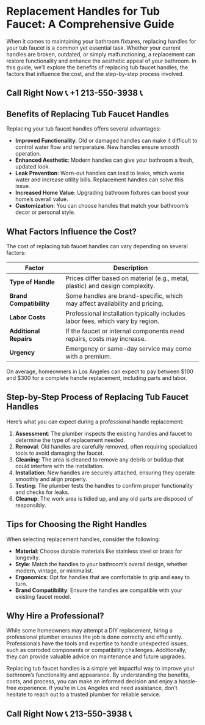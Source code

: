 # Replacement Handles for Tub Faucet: A Comprehensive Guide

When it comes to maintaining your bathroom fixtures, replacing handles for your tub faucet is a common yet essential task. Whether your current handles are broken, outdated, or simply malfunctioning, a replacement can restore functionality and enhance the aesthetic appeal of your bathroom. In this guide, we’ll explore the benefits of replacing tub faucet handles, the factors that influence the cost, and the step-by-step process involved.

## Call Right Now 📞 +1 213-550-3938 📞

## Benefits of Replacing Tub Faucet Handles

Replacing your tub faucet handles offers several advantages:

- **Improved Functionality**: Old or damaged handles can make it difficult to control water flow and temperature. New handles ensure smooth operation.
- **Enhanced Aesthetic**: Modern handles can give your bathroom a fresh, updated look.
- **Leak Prevention**: Worn-out handles can lead to leaks, which waste water and increase utility bills. Replacement handles can solve this issue.
- **Increased Home Value**: Upgrading bathroom fixtures can boost your home’s overall value.
- **Customization**: You can choose handles that match your bathroom’s decor or personal style.

## What Factors Influence the Cost?

The cost of replacing tub faucet handles can vary depending on several factors:

| **Factor**                | **Description**                                                                 |
|---------------------------|---------------------------------------------------------------------------------|
| **Type of Handle**        | Prices differ based on material (e.g., metal, plastic) and design complexity.   |
| **Brand Compatibility**    | Some handles are brand-specific, which may affect availability and pricing.     |
| **Labor Costs**           | Professional installation typically includes labor fees, which vary by region. |
| **Additional Repairs**    | If the faucet or internal components need repairs, costs may increase.       |
| **Urgency**               | Emergency or same-day service may come with a premium.                         |

On average, homeowners in Los Angeles can expect to pay between $100 and $300 for a complete handle replacement, including parts and labor.

## Step-by-Step Process of Replacing Tub Faucet Handles

Here’s what you can expect during a professional handle replacement:

1. **Assessment**: The plumber inspects the existing handles and faucet to determine the type of replacement needed.
2. **Removal**: Old handles are carefully removed, often requiring specialized tools to avoid damaging the faucet.
3. **Cleaning**: The area is cleaned to remove any debris or buildup that could interfere with the installation.
4. **Installation**: New handles are securely attached, ensuring they operate smoothly and align properly.
5. **Testing**: The plumber tests the handles to confirm proper functionality and checks for leaks.
6. **Cleanup**: The work area is tidied up, and any old parts are disposed of responsibly.

## Tips for Choosing the Right Handles

When selecting replacement handles, consider the following:

- **Material**: Choose durable materials like stainless steel or brass for longevity.
- **Style**: Match the handles to your bathroom’s overall design, whether modern, vintage, or minimalist.
- **Ergonomics**: Opt for handles that are comfortable to grip and easy to turn.
- **Brand Compatibility**: Ensure the handles are compatible with your existing faucet model.

## Why Hire a Professional?

While some homeowners may attempt a DIY replacement, hiring a professional plumber ensures the job is done correctly and efficiently. Professionals have the tools and expertise to handle unexpected issues, such as corroded components or compatibility challenges. Additionally, they can provide valuable advice on maintenance and future upgrades.

Replacing tub faucet handles is a simple yet impactful way to improve your bathroom’s functionality and appearance. By understanding the benefits, costs, and process, you can make an informed decision and enjoy a hassle-free experience. If you’re in Los Angeles and need assistance, don’t hesitate to reach out to a trusted plumber for reliable service.
## Call Right Now 📞 213-550-3938 📞